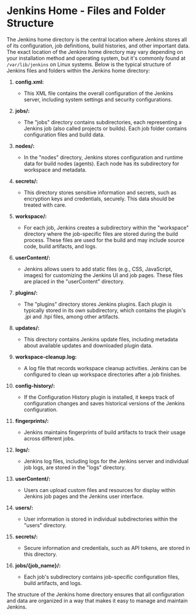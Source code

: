 # Jenkins Home - Files and Folder Structure

The Jenkins home directory is the central location where Jenkins stores all of its configuration, job definitions, build histories, and other important data. The exact location of the Jenkins home directory may vary depending on your installation method and operating system, but it's commonly found at `/var/lib/jenkins` on Linux systems. Below is the typical structure of Jenkins files and folders within the Jenkins home directory:

1. **config.xml:**
   - This XML file contains the overall configuration of the Jenkins server, including system settings and security configurations.

2. **jobs/:**
   - The "jobs" directory contains subdirectories, each representing a Jenkins job (also called projects or builds). Each job folder contains configuration files and build data.

3. **nodes/:**
   - In the "nodes" directory, Jenkins stores configuration and runtime data for build nodes (agents). Each node has its subdirectory for workspace and metadata.

4. **secrets/:**
   - This directory stores sensitive information and secrets, such as encryption keys and credentials, securely. This data should be treated with care.

5. **workspace/:**
   - For each job, Jenkins creates a subdirectory within the "workspace" directory where the job-specific files are stored during the build process. These files are used for the build and may include source code, build artifacts, and logs.

6. **userContent/:**
   - Jenkins allows users to add static files (e.g., CSS, JavaScript, images) for customizing the Jenkins UI and job pages. These files are placed in the "userContent" directory.

7. **plugins/:**
   - The "plugins" directory stores Jenkins plugins. Each plugin is typically stored in its own subdirectory, which contains the plugin's .jpi and .hpi files, among other artifacts.

8. **updates/:**
   - This directory contains Jenkins update files, including metadata about available updates and downloaded plugin data.

9. **workspace-cleanup.log:**
   - A log file that records workspace cleanup activities. Jenkins can be configured to clean up workspace directories after a job finishes.

10. **config-history/:**
    - If the Configuration History plugin is installed, it keeps track of configuration changes and saves historical versions of the Jenkins configuration.

11. **fingerprints/:**
    - Jenkins maintains fingerprints of build artifacts to track their usage across different jobs.

12. **logs/:**
    - Jenkins log files, including logs for the Jenkins server and individual job logs, are stored in the "logs" directory.

13. **userContent/:**
    - Users can upload custom files and resources for display within Jenkins job pages and the Jenkins user interface.

14. **users/:**
    - User information is stored in individual subdirectories within the "users" directory.

15. **secrets/:**
    - Secure information and credentials, such as API tokens, are stored in this directory.

16. **jobs/{job_name}/:**
    - Each job's subdirectory contains job-specific configuration files, build artifacts, and logs.

The structure of the Jenkins home directory ensures that all configuration and data are organized in a way that makes it easy to manage and maintain Jenkins. 